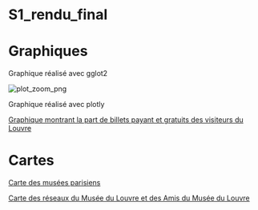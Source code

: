 # S1_rendu_final

# Graphiques

Graphique réalisé avec gglot2

![plot_zoom_png](https://github.com/user-attachments/assets/1009ffdd-eaf0-4e74-90b0-30deed3d9c53)


Graphique réalisé avec plotly

[Graphique montrant la part de billets payant et gratuits des visiteurs du Louvre](http://m-verdier.github.io/S1_rendu_final/payant_gratuit.html)


# Cartes


[Carte des musées parisiens](https://m-verdier.github.io/S1_rendu_final/Carte_musées_paris.html)


[Carte des réseaux du Musée du Louvre et des Amis du Musée du Louvre](https://m-verdier.github.io/S1_rendu_final/carte_reseau.html)
